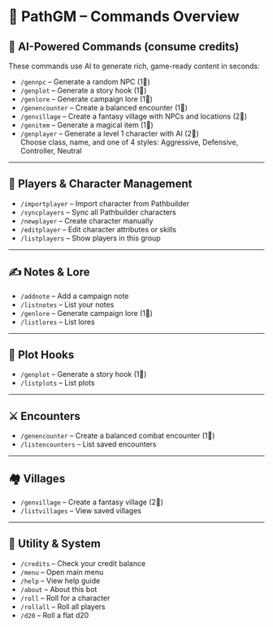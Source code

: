# 📜 PathGM – Commands Overview

## 🧠 AI-Powered Commands (consume credits)

These commands use AI to generate rich, game-ready content in seconds:

- `/gennpc` – Generate a random NPC (1💎)
- `/genplot` – Generate a story hook (1💎)
- `/genlore` – Generate campaign lore (1💎)
- `/genencounter` – Create a balanced encounter (1💎)
- `/genvillage` – Create a fantasy village with NPCs and locations (2💎)
- `/genitem` – Generate a magical item (1💎)
- `/genplayer` – Generate a level 1 character with AI (2💎)  
  Choose class, name, and one of 4 styles: Aggressive, Defensive, Controller, Neutral

---

## 🎲 Players & Character Management

- `/importplayer` – Import character from Pathbuilder
- `/syncplayers` – Sync all Pathbuilder characters
- `/newplayer` – Create character manually
- `/editplayer` – Edit character attributes or skills
- `/listplayers` – Show players in this group

---

## ✍️ Notes & Lore

- `/addnote` – Add a campaign note
- `/listnotes` – List your notes
- `/genlore` – Generate campaign lore (1💎)
- `/listlores` – List lores

---

## 📖 Plot Hooks

- `/genplot` – Generate a story hook (1💎)
- `/listplots` – List plots

---

## ⚔️ Encounters

- `/genencounter` – Create a balanced combat encounter (1💎)
- `/listencounters` – List saved encounters

---

## 🏘️ Villages

- `/genvillage` – Create a fantasy village (2💎)
- `/listvillages` – View saved villages

---

## 💎 Utility & System

- `/credits` – Check your credit balance
- `/menu` – Open main menu
- `/help` – View help guide
- `/about` – About this bot
- `/roll` – Roll for a character
- `/rollall` – Roll all players
- `/d20` – Roll a flat d20
